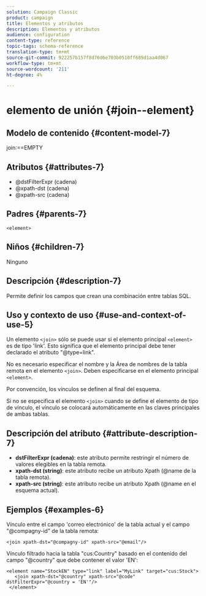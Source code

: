 ```yaml
---
solution: Campaign Classic
product: campaign
title: Elementos y atributos
description: Elementos y atributos
audience: configuration
content-type: reference
topic-tags: schema-reference
translation-type: tm+mt
source-git-commit: 922257b157f8d76d6e703b0510ff689d1aa4d067
workflow-type: tm+mt
source-wordcount: '211'
ht-degree: 4%

---
```



# elemento de unión {#join--element}

## Modelo de contenido {#content-model-7}

join:==EMPTY

## Atributos {#attributes-7}

* @dstFilterExpr (cadena)
* @xpath-dst (cadena)
* @xpath-src (cadena)

## Padres {#parents-7}

`<element>`

## Niños {#children-7}

Ninguno

## Descripción {#description-7}

Permite definir los campos que crean una combinación entre tablas SQL.

## Uso y contexto de uso {#use-and-context-of-use-5}

Un elemento `<join>` sólo se puede usar si el elemento principal `<element>` es de tipo &#39;link&#39;. Esto significa que el elemento principal debe tener declarado el atributo &quot;@type=link&quot;.

No es necesario especificar el nombre y la Área de nombres de la tabla remota en el elemento `<join>`. Deben especificarse en el elemento principal `<element>`.

Por convención, los vínculos se definen al final del esquema.

Si no se especifica el elemento `<join>` cuando se define el elemento de tipo de vínculo, el vínculo se colocará automáticamente en las claves principales de ambas tablas.

## Descripción del atributo {#attribute-description-7}

* **dstFilterExpr (cadena)**: este atributo permite restringir el número de valores elegibles en la tabla remota.
* **xpath-dst (string)**: este atributo recibe un atributo Xpath (@name de la tabla remota).
* **xpath-src (string)**: este atributo recibe un atributo Xpath (@name en el esquema actual).

## Ejemplos {#examples-6}

Vínculo entre el campo &#39;correo electrónico&#39; de la tabla actual y el campo &quot;@compagny-id&quot; de la tabla remota:

```
<join xpath-dst="@compagny-id" xpath-src="@email"/>
```

Vínculo filtrado hacia la tabla &quot;cus:Country&quot; basado en el contenido del campo &quot;@country&quot; que debe contener el valor &#39;EN&#39;:

```
<element name="StockEN" type="link" label="MyLink" target="cus:Stock">
   <join xpath-dst="@country" xpath-src="@code" dstFilterExpr="@country = 'EN'"/>
 </element>
```
